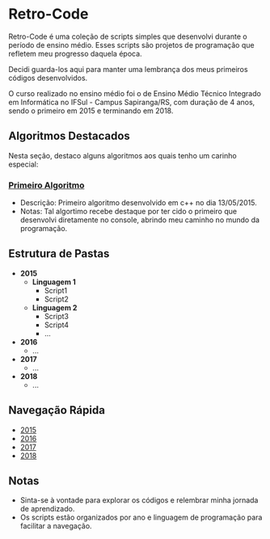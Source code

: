 # Retro-Code
Retro-Code é uma coleção de scripts simples que desenvolvi durante o período de ensino médio. Esses scripts são projetos
de programação que refletem meu progresso daquela época. 

Decidi guarda-los aqui para manter uma lembrança dos meus primeiros códigos desenvolvidos.

O curso realizado no ensino médio foi o de Ensino Médio Técnico Integrado em Informática no IFSul - Campus Sapiranga/RS,
com duração de 4 anos, sendo o primeiro em 2015 e terminando em 2018.

## Algoritmos Destacados

Nesta seção, destaco alguns algoritmos aos quais tenho um carinho especial:

### [Primeiro Algoritmo](./2015/cpp/2015-05-13_primeiro-algoritmo)

- Descrição: Primeiro algoritmo desenvolvido em c++ no dia 13/05/2015.
- Notas: Tal algortimo recebe destaque por ter cido o primeiro que desenvolvi diretamente no console, abrindo meu 
caminho no mundo da programação.

## Estrutura de Pastas

- **2015**
  - **Linguagem 1**
    - Script1
    - Script2
  - **Linguagem 2**
    - Script3
    - Script4
    - ...
- **2016**
    - ...
- **2017**
    - ...
- **2018**
    - ...

## Navegação Rápida

- [2015](2015/)
- [2016](2016/)
- [2017](2017/)
- [2018](2018/)

## Notas

- Sinta-se à vontade para explorar os códigos e relembrar minha jornada de aprendizado.
- Os scripts estão organizados por ano e linguagem de programação para facilitar a navegação.
 